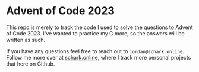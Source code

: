 # Advent of Code 2023

This repo is merely to track the code I used to solve the questions to Advent of Code 2023. I've wanted to practice my C more, so the answers will be written as such.

If you have any questions feel free to reach out to `jordan@schark.online`. Follow me more over at [schark.online](https://schark.online/), where I track more personal projects that here on Github.
